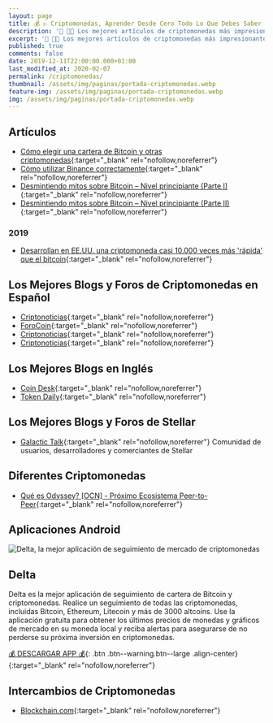```yaml
---
layout: page
title: 💰 ▷ Criptomonedas, Aprender Desde Cero Todo Lo Que Debes Saber
description: '📌 👨‍💻 Los mejores artículos de criptomonedas más impresionantes y espectaculares que puedes encontrar en todo Internet.'
excerpt: '📌 👨‍💻 Los mejores artículos de criptomonedas más impresionantes y espectaculares que puedes encontrar en todo Internet.'
published: true
comments: false
date: 2019-12-11T22:00:00.000+01:00
last_modified_at: 2020-02-07
permalink: /criptomonedas/
thumbnail: /assets/img/paginas/portada-criptomonedas.webp
feature-img: /assets/img/paginas/portada-criptomonedas.webp
img: /assets/img/paginas/portada-criptomonedas.webp
---
```


## Artículos

* [Cómo elegir una cartera de Bitcoin y otras criptomonedas](https://www.criptonoticias.com/criptopedia/como-elegir-monedero-cartera-bitcoin-criptomonedas-criptoactivos/){:target="_blank" rel="nofollow,noreferrer"}
* [Cómo utilizar Binance correctamente](https://forocoin.net/threads/como-utilizar-binance-correctamente-tutorial.624/){:target="_blank" rel="nofollow,noreferrer"}
* [Desmintiendo mitos sobre Bitcoin – Nivel principiante (Parte I)](https://www.criptonoticias.com/educacion/desmintiendo-mitos-bitcoin-principiante-parte-i/){:target="_blank" rel="nofollow,noreferrer"}
* [Desmintiendo mitos sobre Bitcoin – Nivel principiante (Parte II)](https://www.criptonoticias.com/educacion/desmintiendo-mitos-bitcoin-principiante-parte-ii/){:target="_blank" rel="nofollow,noreferrer"}

### 2019

* [Desarrollan en EE.UU. una criptomoneda casi 10.000 veces más 'rápida' que el bitcoin](https://actualidad.rt.com/actualidad/302683-eeuu-nueva-criptomoneda-reemplazar-bitcoin){:target="_blank" rel="nofollow,noreferrer"}

## Los Mejores Blogs y Foros de Criptomonedas en Español

* [Criptonoticias](https://www.criptonoticias.com/){:target="_blank" rel="nofollow,noreferrer"}
* [ForoCoin](https://forocoin.net/){:target="_blank" rel="nofollow,noreferrer"}
* [Criptonoticias](https://www.criptonoticias.com/){:target="_blank" rel="nofollow,noreferrer"}
* [Criptonoticias](https://www.criptonoticias.com/){:target="_blank" rel="nofollow,noreferrer"}

## Los Mejores Blogs en Inglés

* [Coin Desk](https://www.coindesk.com/){:target="_blank" rel="nofollow,noreferrer"}
* [Token Daily](https://www.tokendaily.co/){:target="_blank" rel="nofollow,noreferrer"}

## Los Mejores Blogs y Foros de Stellar

* [Galactic Talk](https://galactictalk.org){:target="_blank" rel="nofollow,noreferrer"}
Comunidad de usuarios, desarrolladores y comerciantes de Stellar

## Diferentes Criptomonedas

* [Qué es Odyssey? [OCN] - Próximo Ecosistema Peer-to-Peer](https://forocoin.net/threads/que-es-odyssey-ocn-proximo-ecosistema-peer-to-peer.1811/){:target="_blank" rel="nofollow,noreferrer"}

## Aplicaciones Android

![Delta, la mejor aplicación de seguimiento de mercado de criptomonedas](https://i.ibb.co/Q6nG2bz/image.png)

## Delta

Delta es la mejor aplicación de seguimiento de cartera de Bitcoin y criptomonedas. Realice un seguimiento de todas las criptomonedas, incluidas Bitcoin, Ethereum, Litecoin y más de 3000 altcoins. Use la aplicación gratuita para obtener los últimos precios de monedas y gráficos de mercado en su moneda local y reciba alertas para asegurarse de no perderse su próxima inversión en criptomonedas.

[💰 DESCARGAR APP 💰](https://delta.app/){: .btn .btn--warning.btn--large .align-center}{:target="_blank" rel="nofollow,noreferrer"}

## Intercambios de Criptomonedas

* [Blockchain.com](https://www.blockchain.com/){:target="_blank" rel="nofollow,noreferrer"}